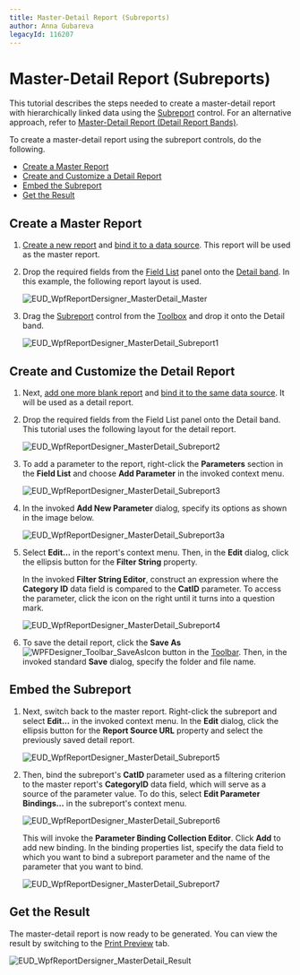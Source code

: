 ```yaml
---
title: Master-Detail Report (Subreports)
author: Anna Gubareva
legacyId: 116207
---
```

# Master-Detail Report (Subreports)
This tutorial describes the steps needed to create a master-detail report with hierarchically linked data using the [Subreport](../report-elements/report-controls.md) control. For an alternative approach, refer to [Master-Detail Report (Detail Report Bands)](master-detail-report-(detail-report-bands).md).

To create a master-detail report using the subreport controls, do the following.
* [Create a Master Report](#create)
* [Create and Customize a Detail Report](#detail)
* [Embed the Subreport](#subreport)
* [Get the Result](#result)

<a name="create"/>

## Create a Master Report
1. [Create a new report](../creating-reports/basic-operations/create-a-new-report.md) and [bind it to a data source](../creating-reports/providing-data/binding-a-report-to-data.md). This report will be used as the master report.
2. Drop the required fields from the [Field List](../interface-elements/field-list.md) panel onto the [Detail band](../report-elements/report-bands.md). In this example, the following report layout is used.
	
	![EUD_WpfReportDersigner_MasterDetail_Master](../../../../images/img123528.png)
3. Drag the [Subreport](../report-elements/report-controls.md) control from the [Toolbox](../interface-elements/control-toolbox.md) and drop it onto the Detail band.
	
	![EUD_WpfReportDesigner_MasterDetail_Subreport1](../../../../images/img123549.png)

<a name="detail"/>

## Create and Customize the Detail Report
1. Next, [add one more blank report](../report-wizard/empty-report.md) and [bind it to the same data source](../creating-reports/providing-data/binding-a-report-to-data.md). It will be used as a detail report.
2. Drop the required fields from the Field List panel onto the Detail band. This tutorial uses the following layout for the detail report.
	
	![EUD_WpfReportDesigner_MasterDetail_Subreport2](../../../../images/img123550.png)
3. To add a parameter to the report, right-click the **Parameters** section in the **Field List** and choose **Add Parameter** in the invoked context menu.
	
	![EUD_WpfReportDesigner_MasterDetail_Subreport3](../../../../images/img123551.png)
4. In the invoked **Add New Parameter** dialog, specify its options as shown in the image below.
	
	![EUD_WpfReportDesigner_MasterDetail_Subreport3a](../../../../images/img124070.png)
5. Select **Edit...** in the report's context menu. Then, in the **Edit** dialog, click the ellipsis button for the **Filter String** property.
	
	In the invoked **Filter String Editor**, construct an expression where the **Category ID** data field is compared to the **CatID** parameter. To access the parameter, click the icon on the right until it turns into a question mark.
	
	![EUD_WpfReportDesigner_MasterDetail_Subreport4](../../../../images/img123552.png)
6. To save the detail report, click the **Save As** ![WPFDesigner_Toolbar_SaveAsIcon](../../../../images/img120138.png) button  in the [Toolbar](../interface-elements/toolbar.md). Then, in the invoked standard **Save** dialog, specify the folder and file name.

<a name="subreport"/>

## Embed the Subreport
1. Next, switch back to the master report. Right-click the subreport and select **Edit...** in the invoked context menu. In the **Edit** dialog, click the ellipsis button for the **Report Source URL** property and select the previously saved detail report.
	
	![EUD_WpfReportDesigner_MasterDetail_Subreport5](../../../../images/img123553.png)
2. Then, bind the subreport's **CatID** parameter used as a filtering criterion to the master report's **CategoryID** data field, which will serve as a source of the parameter value. To do this, select **Edit Parameter Bindings...** in the subreport's context menu.
	
	![EUD_WpfReportDesigner_MasterDetail_Subreport6](../../../../images/img123554.png)
	
	This will invoke the **Parameter Binding Collection Editor**. Click **Add** to add new binding. In the binding properties list, specify the data field to which you want to bind a subreport parameter and the name of the parameter that you want to bind.
	
	![EUD_WpfReportDesigner_MasterDetail_Subreport7](../../../../images/img123555.png)

<a name="result"/>

## Get the Result
The master-detail report is now ready to be generated. You can view the result by switching to the [Print Preview](../document-preview.md) tab.

![EUD_WpfReportDersigner_MasterDetail_Result](../../../../images/img123532.png)